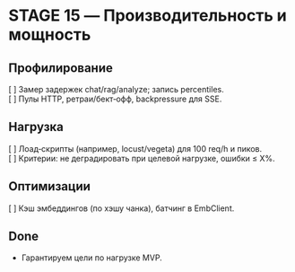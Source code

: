 # STAGE 15 — Производительность и мощность

## Профилирование
[ ] Замер задержек chat/rag/analyze; запись percentiles.  
[ ] Пулы HTTP, ретраи/бект‑офф, backpressure для SSE.

## Нагрузка
[ ] Лоад‑скрипты (например, locust/vegeta) для 100 req/h и пиков.  
[ ] Критерии: не деградировать при целевой нагрузке, ошибки ≤ X%.

## Оптимизации
[ ] Кэш эмбеддингов (по хэшу чанка), батчинг в EmbClient.

## Done
- Гарантируем цели по нагрузке MVP.
